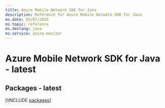 ```yaml
---
title: Azure Mobile Network SDK for Java
description: Reference for Azure Mobile Network SDK for Java
ms.date: 03/07/2025
ms.topic: reference
ms.devlang: java
ms.service: azure-monitor
---
```

# Azure Mobile Network SDK for Java - latest
## Packages - latest
[!INCLUDE [packages](mobile-network-index.md)]